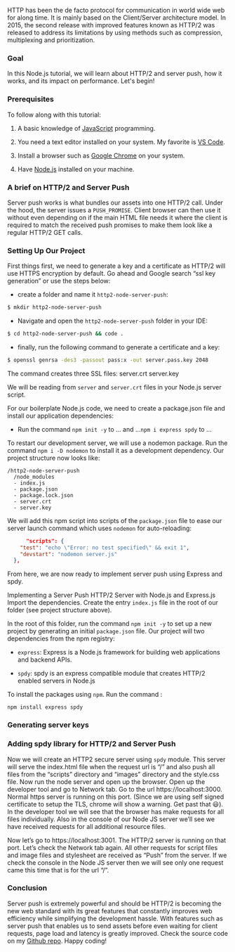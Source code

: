 HTTP has been the de facto protocol for communication in world wide web for along time. It is mainly based on the Client/Server architecture model. In 2015, the second release with improved features known as HTTP/2 was released to address its limitations by using methods such as compression, multiplexing and prioritization.


### Goal
In this Node.js tutorial, we will learn about HTTP/2 and server push, how it works, and its impact on performance. Let's begin!

### Prerequisites

To follow along with this tutorial:
1. A basic knowledge of [JavaScript](https://www.w3schools.com/js/DEFAULT.asp) programming.

2. You need a text editor installed on your system. My favorite is [VS Code](https://code.visualstudio.com/download).

3. Install a browser such as [Google Chrome](https://www.google.com/chrome/) on your system.

4. Have [Node.js](https://nodejs.org/en/) installed on your machine.

### A brief on HTTP/2 and Server Push

Server push works is what bundles our assets into one HTTP/2 call. Under the hood, the server issues a `PUSH_PROMISE`. Client browser can then use it without even depending on if the main HTML file needs it where the client is required to match the received push promises to make them look like a regular HTTP/2 GET calls.

### Setting Up Our Project

First things first, we need to generate a key and a certificate as HTTP/2 will use HTTPS encryption by default. Go ahead and Google search “ssl key generation” or use the steps below:

- create a folder and name it `http2-node-server-push`:

```bash 
$ mkdir http2-node-server-push
```

- Navigate and open the `http2-node-server-push` folder in your IDE:
```bash
$ cd http2-node-server-push && code .
```
- finally, run the following command to generate a certificate and a key:

```bash
$ openssl genrsa -des3 -passout pass:x -out server.pass.key 2048
```
The command creates three SSL files:
server.crt
server.key

We will be reading from `server` and `server.crt` files in your Node.js server script.


For our boilerplate Node.js code, we need to create a package.json file and install our application dependencies:
- Run the command ```npm init -y``` to ... and ...```npm i express spdy``` to ...

To restart our development server, we will use a nodemon package. Run the command `npm i -D nodemon` to install it as a development dependency. Our project structure now looks like:

```
/http2-node-server-push
  /node_modules
  - index.js
  - package.json
  - package.lock.json
  - server.crt
  - server.key
```
We will add this npm script into scripts of the `package.json` file to ease our server launch command which uses `nodemon` for auto-reloading:
```JSON
      "scripts": {
    "test": "echo \"Error: no test specified\" && exit 1",
    "devstart": "nodemon server.js"
  },
```
From here, we are now ready to implement server push using Express and spdy.

Implementing a Server Push HTTP/2 Server with Node.js and Express.js
Import the dependencies. Create the entry `index.js` file in the root of our folder (see project structure above).

In the root of this folder, run the command `npm init -y` to set up a new project by generating an initial `package.json` file. Our project will two dependencies from the npm registry:

- `express`:  Express is a Node.js framework for building web applications and backend APIs.

- `spdy`: spdy is an express compatible module that creates HTTP/2 enabled servers in Node.js

To install the packages using `npm`. Run the command :

`npm install express spdy`

### Generating server keys

### Adding spdy library for HTTP/2 and Server Push


Now we will create an HTTP2 secure server using `spdy` module. This server will serve the index.html file when the request url is “/” and also push all files from the “scripts” directory and “images” directory and the style.css file.
Now run the node server and open up the browser. Open up the developer tool and go to Network tab. Go to the url https://localhost:3000. Normal https server is running on this port. (Since we are using self signed certificate to setup the TLS, chrome will show a warning. Get past that 😃). In the developer tool we will see that the browser has make requests for all files individually. Also in the console of our Node JS server we’ll see we have received requests for all additional resource files.


Now let’s go to https://localhost:3001. The HTTP/2 server is running on that port. Let’s check the Network tab again.
All other requests for script files and image files and stylesheet are received as “Push” from the server. If we check the console in the Node JS server then we will see only one request came this time that is for the url “/”.

### Conclusion
Server push is extremely powerful and should be 
HTTP/2 is becoming the new web standard with its great features that constantly improves web efficiency while simplifying the development hassle. With features such as server push that enables us to send assets before even waiting for client requests, page load and latency is greatly improved. Check the source code on my [Github repo](https://github.com/Bradley8555/HTTP-2-Server-Push). Happy coding!
